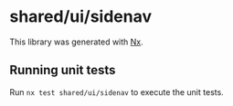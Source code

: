 # shared/ui/sidenav

This library was generated with [Nx](https://nx.dev).

## Running unit tests

Run `nx test shared/ui/sidenav` to execute the unit tests.
